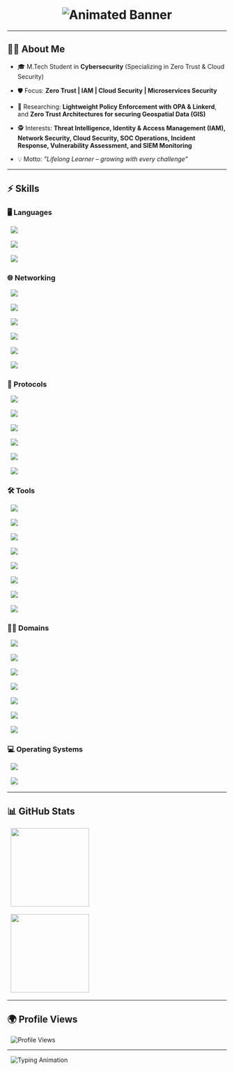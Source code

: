 <!-- Centered Glowing Title -->

<h1 align="center">
  <img src="https://capsule-render.vercel.app/api?type=waving&color=gradient&height=200&section=header&text=Cybersecurity%20Explorer&fontSize=70&fontColor=ffffff" alt="Animated Banner">
</h1>


---



## 👨‍🚀 About Me  

- 🎓 M.Tech Student in **Cybersecurity** (Specializing in Zero Trust & Cloud Security)  

- 🛡️ Focus: **Zero Trust | IAM | Cloud Security | Microservices Security**  

- 🔬 Researching: **Lightweight Policy Enforcement with OPA & Linkerd**, and **Zero Trust Architectures for securing Geospatial Data (GIS)**  

- 🕵️ Interests: **Threat Intelligence, Identity & Access Management (IAM), Network Security, Cloud Security, SOC Operations, Incident Response, Vulnerability Assessment, and SIEM Monitoring**  

- 💡 Motto: *"Lifelong Learner – growing with every challenge"*  



---



## ⚡ Skills  



### 🖥️ Languages  

<p>

  <img src="https://img.shields.io/badge/Python-3776AB?style=for-the-badge&logo=python&logoColor=white"/>

  <img src="https://img.shields.io/badge/SQL-336791?style=for-the-badge&logo=postgresql&logoColor=white"/>

  <img src="https://img.shields.io/badge/Bash-4EAA25?style=for-the-badge&logo=gnu-bash&logoColor=white"/>

</p>



### 🌐 Networking  

<p>

  <img src="https://img.shields.io/badge/TCP%2FIP-FF6F00?style=for-the-badge&logo=cisco&logoColor=white"/>

  <img src="https://img.shields.io/badge/DNS-0052CC?style=for-the-badge&logo=cloudflare&logoColor=white"/>

  <img src="https://img.shields.io/badge/VPN-0078D7?style=for-the-badge&logo=protonvpn&logoColor=white"/>

  <img src="https://img.shields.io/badge/Firewalls-E34F26?style=for-the-badge&logo=palo-alto-networks&logoColor=white"/>

  <img src="https://img.shields.io/badge/Routing-02569B?style=for-the-badge&logo=cisco&logoColor=white"/>

  <img src="https://img.shields.io/badge/Switching-00BFFF?style=for-the-badge&logo=junipernetworks&logoColor=white"/>

</p>



### 🔑 Protocols  

<p>

  <img src="https://img.shields.io/badge/SSL%2FTLS-8A2BE2?style=for-the-badge&logo=letsencrypt&logoColor=white"/>

  <img src="https://img.shields.io/badge/mTLS-9400D3?style=for-the-badge&logo=letsencrypt&logoColor=white"/>

  <img src="https://img.shields.io/badge/IPSec-1E90FF?style=for-the-badge&logo=fortinet&logoColor=white"/>

  <img src="https://img.shields.io/badge/OAuth2-EB5424?style=for-the-badge&logo=oauth&logoColor=white"/>

  <img src="https://img.shields.io/badge/OpenID%20Connect-4285F4?style=for-the-badge&logo=openid&logoColor=white"/>

  <img src="https://img.shields.io/badge/SAML-0052CC?style=for-the-badge&logo=atlassian&logoColor=white"/>

</p>



### 🛠️ Tools  

<p>

  <img src="https://img.shields.io/badge/Burp%20Suite-FF6C37?style=for-the-badge&logo=burp-suite&logoColor=white"/>

  <img src="https://img.shields.io/badge/Wireshark-1679A7?style=for-the-badge&logo=wireshark&logoColor=white"/>

  <img src="https://img.shields.io/badge/Metasploit-00BFFF?style=for-the-badge&logo=metasploit&logoColor=white"/>

  <img src="https://img.shields.io/badge/Nessus-00ADEF?style=for-the-badge&logo=tenable&logoColor=white"/>

  <img src="https://img.shields.io/badge/Splunk-000000?style=for-the-badge&logo=splunk&logoColor=white"/>

  <img src="https://img.shields.io/badge/Okta-1F5FFF?style=for-the-badge&logo=okta&logoColor=white"/>

  <img src="https://img.shields.io/badge/AWS-FF9900?style=for-the-badge&logo=amazonaws&logoColor=white"/>

  <img src="https://img.shields.io/badge/IBM%20Cloud-1261FE?style=for-the-badge&logo=ibmcloud&logoColor=white"/>

</p>



### 🏴‍☠️ Domains  

<p>

  <img src="https://img.shields.io/badge/Network%20Security-0A66C2?style=for-the-badge&logo=cisco&logoColor=white"/>

  <img src="https://img.shields.io/badge/Cloud%20Security-4285F4?style=for-the-badge&logo=googlecloud&logoColor=white"/>

  <img src="https://img.shields.io/badge/IAM-FF6F00?style=for-the-badge&logo=auth0&logoColor=white"/>

  <img src="https://img.shields.io/badge/SOC%20Operations-000000?style=for-the-badge&logo=siemens&logoColor=white"/>

  <img src="https://img.shields.io/badge/Incident%20Response-FF0000?style=for-the-badge&logo=datadog&logoColor=white"/>

  <img src="https://img.shields.io/badge/Vulnerability%20Assessment-FFD700?style=for-the-badge&logo=qualys&logoColor=black"/>

  <img src="https://img.shields.io/badge/SIEM%20Monitoring-00FF00?style=for-the-badge&logo=splunk&logoColor=black"/>

</p>



### 💻 Operating Systems  

<p>

  <img src="https://img.shields.io/badge/Windows-0078D6?style=for-the-badge&logo=windows&logoColor=white"/>

  <img src="https://img.shields.io/badge/Linux-FCC624?style=for-the-badge&logo=linux&logoColor=black"/>

</p>



---



## 📊 GitHub Stats  

<p align="center">

  <img src="https://github-readme-stats.vercel.app/api?username=Karthikeyan1202&show_icons=true&theme=radical" height="180em"/>

  <img src="https://github-readme-streak-stats.herokuapp.com?user=Karthikeyan1202&theme=radical&hide_border=false" height="180em"/>

</p>



---



## 🌍 Profile Views  

<p align="center">

  <img src="https://komarev.com/ghpvc/?username=Karthikeyan1202&label=Profile%20Views&color=0e75b6&style=flat" alt="Profile Views"/>

</p>



---



<p align="center">

  <img src="https://readme-typing-svg.herokuapp.com?font=Share+Tech+Mono&size=22&duration=4000&pause=1000&color=FF00FF&center=true&vCenter=true&width=700&lines=Initializing+Defense+Protocols...;Monitoring+SQLi+%2C+XSS+%2C+Command+Injection...;Cybersecurity+is+not+an+option%2C+it's+a+mission+%F0%9F%9A%80" alt="Typing Animation">

</p>
